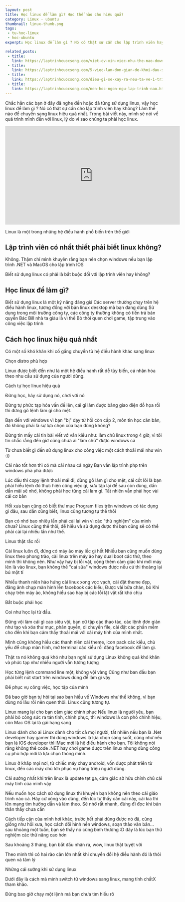 ```yaml
---
layout: post
title: Học linux để làm gì? Học thế nào cho hiệu quả?
category: Linux - ubuntu
thumbnail: linux-thumb.png
tags:
 - tu-hoc-linux
 - hoc-ubuntu
experpt: Học linux để làm gì ? Nó có thật sự cần cho lập trình viên hay không? Làm thế nào để chuyển sang linux hiệu quả nhất.

related_posts:
 - title: 
   link: https://laptrinhcuocsong.com/viet-cv-xin-viec-nhu-the-nao-download-mau-cv.html
 - title: 
   link: https://laptrinhcuocsong.com/5-viec-lam-don-gian-de-khoi-dau-su-nghiep-lap-trinh-vien-nghiem-tuc.html
 - title: 
   link: https://laptrinhcuocsong.com/dieu-gi-se-xay-ra-neu-ta-ve-1-trieu-div-len-man-hinh.html
 - title:
   link: https://laptrinhcuocsong.com/nen-hoc-ngon-ngu-lap-trinh-nao.html
---
```


Chắc hẳn các bạn ở đây đã nghe đến hoặc đã từng sử dụng linux, vậy học linux để làm gì ? Nó có thật sự cần cho lập trình viên hay không? Làm thế nào để chuyển sang linux hiệu quả nhất. Trong bài viết này, mình sẽ nói về quá trình mình đến với linux, lý do vì sao chúng ta phải học linux. 

<div class="youtube">
<iframe width="560" height="315" src="https://www.youtube.com/embed/ypY1YU_zJAM" frameborder="0" allowfullscreen></iframe>
</div>


Linux là một trong những hệ điều hành phổ biến trên thế giới

## Lập trình viên có nhất thiết phải biết linux không?

Không. Thậm chí mình khuyên rằng bạn nên chọn windows nếu bạn lập trình .NET và MacOS cho lập trình IOS

Biết sử dụng linux có phải là bắt buộc đối với lập trình viên hay không?

## Học linux để làm gì?

Biết sử dụng linux là một kỹ năng đáng giá
Các server thường chạy trên hệ điều hành linux, tương đồng với bản linux desktop mà bạn đang dùng
Sử dụng trong môi trường công ty, các công ty thường không có tiền trả bản quyền
Bác Bill nhà ta giàu là vì thế
Bỏ thói quen chơi game, tập trung vào công việc lập trình

## Cách học linux hiệu quả nhất

Có một số khó khăn khi cố gắng chuyển từ hệ điều hành khác sang linux

Chọn distro phù hợp

Linux được biết đến như là một hệ điều hành rất dễ tùy biến, cá nhân hóa theo nhu cầu sử dụng của người dùng.


Cách tự học linux hiệu quả

Đừng học, hãy sử dụng nó, chơi với nó

Đừng tự phức tạp hóa vấn đề lên, cái gì làm được bằng giao điện đồ họa rồi thì đừng gõ lệnh làm gì cho mệt.


Bạn đến với windows vì bạn "bị" dạy từ hồi còn cấp 2, môn tin học căn bản, đó không phải là sự lựa chọn của bạn đúng không?

Đừng tin mấy cái tin bài viết vớ vẩn kiểu như: làm chủ linux trong 4 giờ, vì tôi tin chắc rằng đến giờ cũng chưa ai "làm chủ" được windows cả

Từ chưa biết gì đến sử dụng linux cho công việc một cách thoải mái như win :))

Cái nào tốt hơn thì có mà cãi nhau cả ngày
Bạn vẫn lập trình php trên windows phà phà được

Lúc đầu thì copy lệnh thoải mái đi, đừng gõ làm gì cho mệt, cái cốt lõi là bạn phải hiểu lệnh đó thực hiện công việc gì, sưu tập lại để sau còn dùng, dần dần mãi sẽ nhớ, không phải học từng cái làm gì. Tất nhiên vẫn phải học vài cái cơ bản

Hồi xưa bạn cũng có biết thư mục Program files trên windows có tác dụng gì đâu, sau dần cũng biết, linux cũng tương tự thế thôi

Bạn có nhớ bao nhiêu lần phải cài lại win vì các "thử nghiệm" của mình chưa? Linux cũng thế thôi, để hiểu và sử dụng được thì bạn cũng sẽ có thể phải cài lại nhiều lần như thế. 

Linux thật rắc rối

Cài linux luôn đi, đừng có máy ảo máy iếc gì hết
Nhiều bạn cũng muốn dùng linux theo phong trào, cài linux trên máy ảo hay dual boot các thứ, theo mình thì không nên. Như vậy hay bị lỗi vặt, cộng thêm cảm giác khi mởi máy lên là vào linux, bạn không thể "cai sữa" windows được nếu cứ thi thoảng lại bú một tí

Nhiều thanh niên hào hứng cài linux xong vọc vạch, cài đặt theme đẹp, đăng ảnh chụp màn hình lên facebook các kiểu, Được vài bữa chán, bỏ
Khi chạy trên máy ảo, không hiểu sao hay bị các lỗi lặt vặt rất khó chịu

Bắt buộc phải học

Coi như học lại từ đầu.

Đừng vội làm cái gì cao siêu vội, bạn cứ tập các thao tác, các lệnh đơn giản như tạo và xóa thư mục, phân quyền, di chuyển file, cài đặt các phần mềm cho đến khi bạn cảm thấy thoải mái với cái máy tính của mình nhất.

Mình cũng không hiểu các thanh niên cài theme, icon pack các kiểu, chủ yếu để chụp màn hình, mở terminal các kiểu rồi đăng facebook để làm gì.

Thật ra nó không quá khó như bạn nghĩ
sử dụng Linux không quá khó khăn và phức tạp như nhiều người vẫn tưởng tượng

Học từng lệnh command line một, không vội vàng
Cũng như ban đầu bạn phải biết nút start trên windows dùng để làm gì vậy

Để phục vụ công việc, học tập của mình

Đã bao giờ bạn tự hỏi tại sao bạn hiểu về Windows như thế không, vì bạn dùng nó lâu rồi nên quen thôi. Linux cũng tương tự.

Linux mang lại cho bạn cảm giác chinh phục
Nếu linux là người yêu, bạn phải bỏ công sức ra tán tỉnh, chinh phục, thì windows là con phò chính hiệu, còn Mac OS lại là gái hạng sang

Linux dành cho ai
Linux dành cho tất cả mọi người, tất nhiên nếu bạn là .Net developer hay gamer thì dùng windows là lựa chọn sáng suốt, cũng như nếu bạn là IOS developer thì lMac mới là hệ điều hành cho bạn. Tôi không nói rằng không thể code .NET hay chơi game được trên linux nhưng dùng công cụ phù hợp mới là lựa chọn thông minh.

Linux ở khắp mọi nơi, từ chiếc máy chạy android, vốn được phát triển từ linux, đến các máy chủ lớn phục vụ hàng triệu người dùng.

Cái sướng nhất khi trên linux là update tẹt ga, cảm giác sở hữu chính chủ cái máy tính của mình vậy


Nếu muốn học cách sử dụng linux thì khuyên bạn không nên theo cái giáo trình nào cả. Hãy cứ xông vào dùng, đến lúc tự thấy cần cái này, cái kia thì lên mạng tìm hướng dẫn và làm theo. Sẽ nhớ rất nhanh, đừng đi đọc khi bản thân thấy chưa cần 

Cách tiếp cận của mình hơi khác, trước hết phải dùng được nó đã, cũng giống như hồi xưa, học cách đổi hình nền windows, soạn thảo văn bản...
sau khoảng một tuần, bạn sẽ thấy nó cũng bình thường :D đây là lúc bạn thử nghiệm các thứ nâng cao hơn

Sau khoảng 3 tháng, bạn bắt đầu nhận ra, wow, linux thật tuyệt vời

Theo mình thì có hai rào cản lớn nhất khi chuyển đổi hệ điều hành đó là thói quen và tâm lý

Những cái sướng khi sử dụng linux

Dưới đây là cách mà mình switch từ windows sang linux, mang tính chấtX tham khảo.


Đừng bao giờ chạy một lệnh mà bạn chưa tìm hiểu rõ
